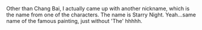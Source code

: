 Other than Chang Bai, I actually came up with another nickname, which is the name from one of the characters.
The name is Starry Night. Yeah...same name of the famous painting, just without 'The' hhhhh.
